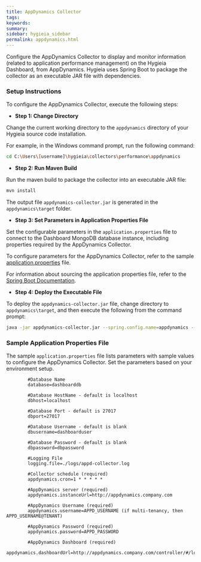 ```yaml
---
title: AppDynamics Collector
tags:
keywords:
summary:
sidebar: hygieia_sidebar
permalink: appdynamics.html
---
```

Configure the AppDynamics Collector to display and monitor information (related to application performance management) on the Hygieia Dashboard, from AppDynamics. Hygieia uses Spring Boot to package the collector as an executable JAR file with dependencies.

### Setup Instructions

To configure the AppDynamics Collector, execute the following steps:

*   **Step 1: Change Directory**

Change the current working directory to the `appdynamics` directory of your Hygieia source code installation.

For example, in the Windows command prompt, run the following command:

```bash
cd C:\Users\[username]\hygieia\collectors\performance\appdynamics
```

*   **Step 2: Run Maven Build**

Run the maven build to package the collector into an executable JAR file:

```bash
mvn install
```

The output file `appdynamics-collector.jar` is generated in the `appdynamics\target` folder.

*   **Step 3: Set Parameters in Application Properties File**

Set the configurable parameters in the `application.properties` file to connect to the Dashboard MongoDB database instance, including properties required by the AppDynamics Collector.

To configure parameters for the AppDynamics Collector, refer to the sample [application.properties](#sample-application-properties-file) file.

For information about sourcing the application properties file, refer to the [Spring Boot Documentation](http://docs.spring.io/spring-boot/docs/current-SNAPSHOT/reference/htmlsingle/#boot-features-external-config-application-property-files).

*   **Step 4: Deploy the Executable File**

To deploy the `appdynamics-collector.jar` file, change directory to `appdynamics\target`, and then execute the following from the command prompt:

```bash
java -jar appdynamics-collector.jar --spring.config.name=appdynamics --spring.config.location=[path to application.properties file]
```

### Sample Application Properties File

The sample `application.properties` file lists parameters with sample values to configure the AppDynamics Collector. Set the parameters based on your environment setup.

```properties
		#Database Name
		database=dashboarddb

		#Database HostName - default is localhost
		dbhost=localhost

		#Database Port - default is 27017
		dbport=27017

		#Database Username - default is blank
		dbusername=dashboarduser

		#Database Password - default is blank
		dbpassword=dbpassword

		#Logging File
		logging.file=./logs/appd-collector.log

		#Collector schedule (required)
		appdynamics.cron=1 * * * * *

		#AppDynamics server (required)
		appdynamics.instanceUrl=http://appdynamics.company.com

		#AppDynamics Username (required)
		appdynamics.username=APPD_USERNAME (if multi-tenancy, then APPD_USERNAME@TENANT)

		#AppDynamics Password (required)
		appdynamics.password=APPD_PASSWORD

		#AppDynamics Dashboard (required)
		appdynamics.dashboardUrl=http://appdynamics.company.com/controller/#/location=APP_DASHBOARD&timeRange=last_15_minutes.BEFORE_NOW.-1.-1.15&application=%s&dashboardMode=force
```